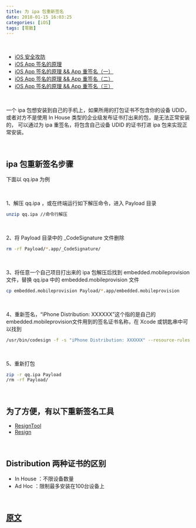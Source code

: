 ```yaml
---
title: 为 ipa 包重新签名
date: 2018-01-15 16:03:25
categories: [iOS]
tags: [零散]
---
```


<br>

* [iOS 安全攻防](https://blog.csdn.net/airths/category_10085168.html)
* [iOS App 签名的原理](https://wereadteam.github.io/2017/03/13/Signature/)
* [iOS App 签名的原理 && App 重签名（一）](https://blog.csdn.net/Airths/article/details/107091206)
* [iOS App 签名的原理 && App 重签名（二）](https://blog.csdn.net/Airths/article/details/107512837)
* [iOS App 签名的原理 && App 重签名（三）](https://blog.csdn.net/Airths/article/details/107711246)

<br>

一个 ipa 包想安装到自己的手机上，如果所用的打包证书不包含你的设备 UDID，或者对方不是使用 In House 类型的企业级发布证书打出来的包，是无法正常安装的， 可以通过为 ipa 重签名，将包含自己设备 UDID 的证书打进 ipa 包来实现正常安装。

<br>

## ipa 包重新签名步骤
下面以 qq.ipa 为例

<br>

1、解压 qq.ipa ，或在终端运行如下解压命令，进入 Payload 目录

``` zsh
unzip qq.ipa //命令行解压
```

<br>

2、将 Payload 目录中的 _CodeSignature 文件删除

``` zsh
rm -rf Payload/*.app/_CodeSignature/
```

<br>

3、将任意一个自己项目打出来的 ipa 包解压后找到 embedded.mobileprovision 文件，替换 qq.ipa 中的 embedded.mobileprovision 文件

``` zsh
cp embedded.mobileprovision Payload/*.app/embedded.mobileprovision
```

<br>

4、重新签名，“iPhone Distribution: XXXXXX”这个指的是自己的embedded.mobileprovision文件用到的签名证书名称，在 Xcode 或钥匙串中可以找到

``` zsh
/usr/bin/codesign -f -s "iPhone Distribution: XXXXXX" --resource-rules Payload/*.app/ResourceRules.plist Payload/*.app/
```

<br>

5、重新打包

``` zsh
zip -r qq.ipa Payload
/rm -rf Payload/
```





<br>

## 为了方便，有以下重新签名工具
* [ResignTool](https://github.com/InjoyDeng/ResignTool/tree/master/ResignTool)
* [Resign](https://github.com/LigeiaRowena/Resign)

<br>

## Distribution 两种证书的区别
* In House ：不限设备数量
* Ad Hoc ：限制最多安装在100台设备上

<br>

## [原文](https://www.jianshu.com/p/441f19fbdc5c)
